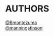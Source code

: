 # AUTHORS
[@Bmontezuma](https://github.com/Bmontezuma) <br>
[@manningstinson](https://github.com/manningstinson)
